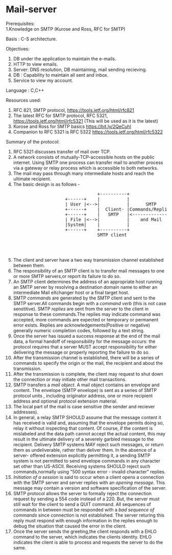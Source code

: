 # Mail-server

Prerequisites:   
 1.Knowledge on SMTP (Kurose and Ross, RFC for SMTP)  

Basis : C-S architecture. 

Objectives:
  1. DB under the application to maintain the e-mails.
  2. HTTP to view emails.
  3. Server: DNS resolution, DB maintaining, mail sending recieving.
  4. DB : Capability to maintain all sent and inbox. 
  5. Service to view my account. 

Language : C,C++


Resources used:  
  1. RFC 821, SMTP protocol, https://tools.ietf.org/html/rfc821  
  2. The latest RFC for SMTP protocol, RFC 5321, https://tools.ietf.org/html/rfc5321  (This will be used as it is the latest) 
  3. Kurose and Ross for SMTP basics https://bit.ly/2QeCuhl
  4. Companion to RFC 5321 is RFC 5322 https://tools.ietf.org/html/rfc5322
  

Summary of the protocol:
  1. RFC 5321 discusses transfer of mail over TCP.
  2. A network consists of mutually-TCP-accessible hosts on the public internet. Using SMTP one process can transfer mail to       another process via a gateway or relay process which is accessible to both networks.
  3. The mail may pass through many intermediate hosts and reach the ultimate recipient.
  4. The basic design is as follows - 
  
  <pre>
                                  +----------+                +----------+  
                      +------+    |          |                |          |  
                      | User |<-->|          |      SMTP      |          |  
                      +------+    |  Client- |Commands/Replies| Server-  |  
                      +------+    |   SMTP   |<-------------->|    SMTP  |    +------+  
                      | File |<-->|          |    and Mail    |          |<-->| File |  
                      |System|    |          |                |          |    |System|  
                      +------+    +----------+                +----------+    +------+  
                                  SMTP client                SMTP server  
                                
      
  </pre>
                     
   5. The client and server have a two way transmission channel established between them.
   6. The responsibility of an SMTP client is to transfer mail messages to one or more SMTP servers,or report its failure to do so.
   7. An SMTP client determines the address of an appropriate host running an SMTP server by resolving a destination domain name to either an intermediate Mail eXchanger host or a final target host.
   8. SMTP *commands* are generated by the SMTP client and sent to the SMTP server.All commands begin with a *command verb* (this is not case senstitive). SMTP *replies* are sent from the server to the client in response to these commands.The replies may indicate command was accepted, more commands are expected or temporary or permanent error exists. Replies are acknowledgements(Positive or negative) generally numeric completion codes, followed by a text string.  
   9. Once the server has issued a success response at the end of the mail data, a formal handoff of responsibility for the message occurs: the protocol requires that a server MUST accept responsibility for either delivering the message or properly reporting the failure to do so.
   10. After the transmission channel is established, there will be a series of commands to specify the origin or the mail, the recipient and about the transmission. 
   11. After the transmission is complete, the client may request to shut down the connection or may initiate other mail transactions.
   12. SMTP transfers a *mail object*. A mail object contains an envelope and content. The envelope (SMTP envelope) is sent as a series of SMTP protocol units , including originator address, one or more recipient address and optional protocol extension material.
   13. The local part of the mail is case sensitive (the sender and reciever addresses).
   14. In general, a relay SMTP SHOULD assume that the message content it has received is valid and, assuming that the envelope permits doing so, relay it without inspecting that content.  Of course, if the content is mislabeled and the data path cannot accept the actual content, this may result in the ultimate delivery of a severely garbled message to the recipient. Delivery SMTP systems MAY reject such messages, or return them as undeliverable, rather than deliver them.  In the absence of a server- offered extension explicitly permitting it, a sending SMTP system is not permitted to send envelope commands in any character set other than US-ASCII.  Receiving systems SHOULD reject such commands,normally using "500 syntax error - invalid character" replies.
   15. _Initiation of a session_ is said to occur when a client opens a connection with the  SMTP server and server replies with an _opening message_. This message may contain a version and software specification of the server.
   16. SMTP protocol allows the server to formally reject the connection request by sending a 554 code instead of a 220. But, the server must still wait for the client to send a QUIT command. All sequences of commands in between must be responded with a _bad sequence of commands_ since connection is not established. The server returing this reply must respond with enough information in the replies enough to debug the situation that caused the error in the client.
   17. Once the server sends the greeting,the client responds with a EHLO command to the server, which indicates the clients identity. EHLO indicates the client is able to process and requests the server to do the same. 

